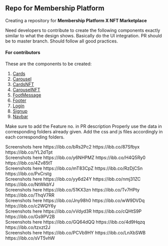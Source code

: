 ## Repo for Membership Platform

Creating a repository for **Membership Platform X NFT Marketplace**

Need developers to contribute to create the following components exactly similar to what the design shows.
Basically do the UI integration.
PR should be to master branch.
Should follow all good practices.

#### For contributors

These are the components to be created:
1. [Cards](#Cards)
1. [Carousel](#pookie)
1. [CardsNFT](#CardsNFT)
1. [CarouselNFT](#pookie)
1. [FootMessage](#pookie)
1. [Footer](#pookie)
1. [Login](#pookie)
1. [Signup](#pookie)
1. [Navbar](#pookie)

Make sure to add the Feature no. in PR description
Properly use the data in corresponding folders already given.
Add the css and js files accordingly in each corresponding folders.

<a name="Cards">
Screenshots here 
https://ibb.co/bRs2Pc2
https://ibb.co/87Sfbyx
https://ibb.co/YL2dTpt
</a>
<br/>
<a name="CardsNFT">
Screenshots here 
https://ibb.co/y6NHPMZ
https://ibb.co/H4Q5Ry0
https://ibb.co/4Zv85tT
</a>
<br/>
<a name="Footer"> 
Screenshots here 
https://ibb.co/mT83CpZ
https://ibb.co/RzDjCSn
https://ibb.co/PxCrstg
</a>
<br/>
<a name="FootMessage">
Screenshots here 
https://ibb.co/yy6d24Y
https://ibb.co/nmj31ZC
https://ibb.co/NtWkbYJ
</a>
<br/>
<a name="Login">
Screenshots here 
https://ibb.co/51KX3zn
https://ibb.co/Tv7HPty
https://ibb.co/ThqV7RR
</a>
<br/>
<a name="Signup">
Screenshots here
https://ibb.co/Jny98h0
https://ibb.co/wW9DVDq
https://ibb.co/c2WQY6y
</a>
<br/>
<a name="Navbar">
Screenshots here
https://ibb.co/vVdyd3R
https://ibb.co/cQHtS9P
https://ibb.co/Gs9PV2B
</a>
<br/>
<a name="Carousel">
Screenshots here
https://ibb.co/GQ64dQQ
https://ibb.co/4d9Hqzq
https://ibb.co/tzxzt2J
</a>
<br/>
<a name="CarouselNFT">
Screenshots here
https://ibb.co/PCVb9HY
https://ibb.co/LnXbSWB
https://ibb.co/sVT5vhW
</a>